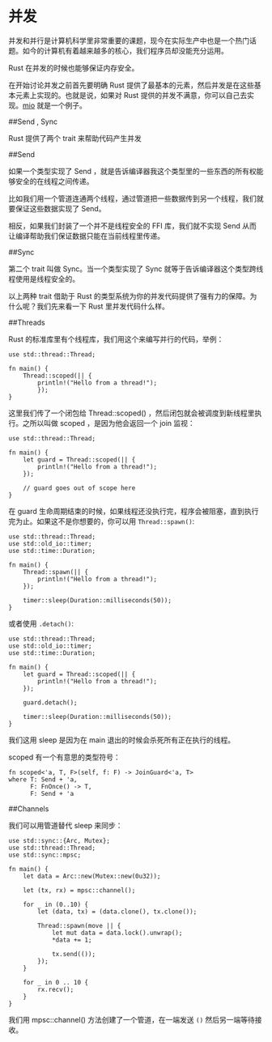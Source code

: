 并发
===

并发和并行是计算机科学里非常重要的课题，现今在实际生产中也是一个热门话题。如今的计算机有着越来越多的核心，我们程序员却没能充分运用。

Rust 在并发的时候也能够保证内存安全。

在开始讨论并发之前首先要明确 Rust 提供了最基本的元素，然后并发是在这些基本元素上实现的。也就是说，如果对 Rust 提供的并发不满意，你可以自己去实现。[mio](https://github.com/carllerche/mio) 就是一个例子。

##Send , Sync

Rust 提供了两个 trait 来帮助代码产生并发

##Send

如果一个类型实现了 Send ，就是告诉编译器我这个类型里的一些东西的所有权能够安全的在线程之间传递。

比如我们用一个管道连通两个线程，通过管道把一些数据传到另一个线程，我们就要保证这些数据实现了 Send。

相反，如果我们封装了一个并不是线程安全的 FFI 库，我们就不实现 Send 从而让编译帮助我们保证数据只能在当前线程里传递。



##Sync

第二个 trait 叫做 Sync。当一个类型实现了 Sync 就等于告诉编译器这个类型跨线程使用是线程安全的。

以上两种 trait 借助于 Rust 的类型系统为你的并发代码提供了强有力的保障。为什么呢？我们先来看一下 Rust 里并发代码什么样。

##Threads

Rust 的标准库里有个线程库，我们用这个来编写并行的代码，举例：

	use std::thread::Thread;

	fn main() {
		Thread::scoped(|| {
			println!("Hello from a thread!");
			});
	}

这里我们传了一个闭包给 Thread::scoped() ，然后闭包就会被调度到新线程里执行。之所以叫做 scoped ，是因为他会返回一个 join 监视：

	use std::thread::Thread;

	fn main() {
	    let guard = Thread::scoped(|| {
	        println!("Hello from a thread!");
	    });

	    // guard goes out of scope here
	}

在 guard 生命周期结束的时候，如果线程还没执行完，程序会被阻塞，直到执行完为止。如果这不是你想要的，你可以用 `Thread::spawn()`:

	use std::thread::Thread;
	use std::old_io::timer;
	use std::time::Duration;

	fn main() {
	    Thread::spawn(|| {
	        println!("Hello from a thread!");
	    });

	    timer::sleep(Duration::milliseconds(50));
	}

或者使用 `.detach()`:

	use std::thread::Thread;
	use std::old_io::timer;
	use std::time::Duration;

	fn main() {
	    let guard = Thread::scoped(|| {
	        println!("Hello from a thread!");
	    });

	    guard.detach();

	    timer::sleep(Duration::milliseconds(50));
	}

我们这用 sleep 是因为在 main 退出的时候会杀死所有正在执行的线程。

scoped 有一个有意思的类型符号：

	fn scoped<'a, T, F>(self, f: F) -> JoinGuard<'a, T>
    where T: Send + 'a,
          F: FnOnce() -> T,
          F: Send + 'a


##Channels

我们可以用管道替代 sleep 来同步：

	use std::sync::{Arc, Mutex};
	use std::thread::Thread;
	use std::sync::mpsc;

	fn main() {
	    let data = Arc::new(Mutex::new(0u32));

	    let (tx, rx) = mpsc::channel();

	    for _ in (0..10) {
	        let (data, tx) = (data.clone(), tx.clone());

	        Thread::spawn(move || {
	            let mut data = data.lock().unwrap();
	            *data += 1;

	            tx.send(());
	        });
	    }

	    for _ in 0 .. 10 {
	        rx.recv();
	    }
	}

我们用 mpsc::channel() 方法创建了一个管道，在一端发送 `()` 然后另一端等待接收。

